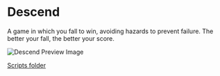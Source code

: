 # Descend
 A game in which you fall to win, avoiding hazards to prevent failure. The better your fall, the better your score.
 
 ![Descend Preview Image]()
 
[Scripts folder](https://github.com/HalfTurf/Descend/tree/main/Unity%20Project/Assets/Scripts)
